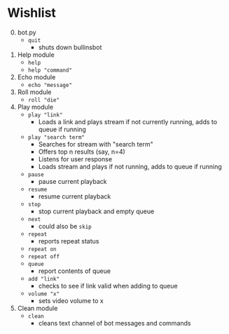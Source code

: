 # Wishlist

0. bot.py
    * `quit`
        * shuts down bullinsbot
1. Help module
    * `help`
    * `help "command"`
2. Echo module
    * `echo "message"`
3. Roll module
    * `roll "die"`
4. Play module
    * `play "link"`
        * Loads a link and plays stream if not currently running, adds to queue if running
    * `play "search term"`
        * Searches for stream with "search term"
        * Offers top n results (say, n=4)
        * Listens for user response
        * Loads stream and plays if not running, adds to queue if running
    * `pause`
        * pause current playback
    * `resume`
        * resume current playback
    * `stop`
        * stop current playback and empty queue
    * `next`
        * could also be `skip`
    * `repeat`
        * reports repeat status
    * `repeat on`
    * `repeat off`
    * `queue`
        * report contents of queue
    * `add "link"`
        * checks to see if link valid when adding to queue
    * `volume "x"`
        * sets video volume to x
5. Clean module
    * `clean`
        * cleans text channel of bot messages and commands
